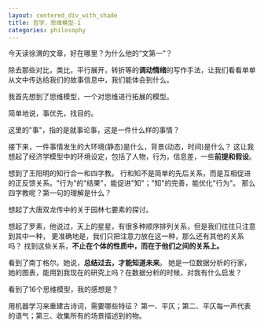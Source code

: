 ```yaml
---
layout: centered_div_with_shade
title: 哲学，思维模型-1
categories: philosophy
---
```


今天读徐渭的文章，好在哪里？为什么他的“文第一”？

除去那些对比，类比，平行展开，转折等的**调动情绪**的写作手法，让我们看看单单从文中传达给我们的故事信息中，我们能体会到什么。

我首先想到了思维模型，一个对思维进行拓展的模型。

简单地说，事优先，找目的。

这里的"事"，指的是就事论事，这是一件什么样的事情？

接下来，一件事情发生的大环境(静态)是什么，背景(动态，时间)是什么？
这让我想起了经济学模型中的环境设定，包括了人物，行为，信息差，一些**前提和假设**。


想到了王阳明的知行合一和四字教。
行和知不是简单的先后关系，而是互相促进的正反馈关系。"行为"的"结果"，能促进"知"；"知"的完善，能优化"行为"。
那么四字教呢？第一句的理解是什么？

想起了大唐双龙传中的关于园林七要素的探讨。

想起了罗素，他说过，天上的星星，有很多种顺序排列关系，但是我们往往只注意到其中一种，
更准确地是，我们只把注意力放在这一种，那么还有其他的关系吗？
找到这些关系，**不止在个体的性质中，而在于他们之间的关系上。**

看到了南丁格尔。她说，**总结过去，才能知道未来**。
她是一位数据分析的行家，她的图表，能用到我现在的研究上吗？在数据分析的时候，对我有什么启发？

看到了16个思维模型，我的感想是？

用机器学习来重建古诗词，需要哪些特征？
第一、平仄；第二、平仄每一声代表的语气；第三、收集所有的场景描述到的物。




